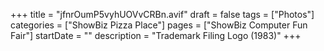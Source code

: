 +++
title = "jfnrOumP5vyhUOVvCRBn.avif"
draft = false
tags = ["Photos"]
categories = ["ShowBiz Pizza Place"]
pages = ["ShowBiz Computer Fun Fair"]
startDate = ""
description = "Trademark Filing Logo (1983)"
+++
